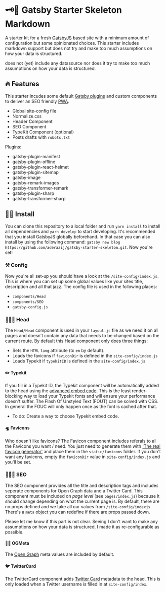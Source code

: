 # 🗝📃 Gatsby Starter Skeleton Markdown

A starter kit for a fresh [GatsbyJS](https://www.gatsbyjs.org/) based site with a minimum amount of configuration but some opinionated choices. This starter includes markdown support but does not try and make too much assumptions on how your data is structured.

does not (yet) include any datasource nor does it try to make too much assumptions on how your data is structured.

## 🔥 Features

This starter incudes some default [Gatsby plugins](https://www.gatsbyjs.org/docs/plugins/) and custom components to deliver an SEO friendly [PWA](https://developers.google.com/web/progressive-web-apps/).

* Global site-config file
* Normalize.css
* Header Component
* SEO Component
* TypeKit Component (optional)
* Posts drafts with `robots.txt`

Plugins:

* gatsby-plugin-manifest
* gatsby-plugin-offline
* gatsby-plugin-react-helmet
* gatsby-plugin-sitemap
* gatsby-image
* gatsby-remark-images
* gatsby-transformer-remark
* gatsby-plugin-sharp
* gatsby-transformer-sharp

## 👩‍💻 Install

You can clone this repository to a local folder and run `yarn install` to install all dependencies and `yarn develop` to start developing. It's recommended that you install GatsbyJS globally beforehand. In that case you can also install by using the following command: `gatsby new blog https://github.com/aderaaij/gatsby-starter-skeleton.git`. Now you're set!

### ⚒ Config

Now you're all set-up you should have a look at the `/site-config/index.js`. This is where you can set up some global values like your sites title, description and all that jazz. The config file is used in the following places:

* `components/Head`
* `components/SEO`
* `gatsby-config.js`

### 💆🏽‍♀️ Head

The `Head/Head` component is used in your `layout.js` file as we need it on all pages and doesn't contain any data that needs to be changed based on the current route. By default this Head component only does three things:  

* Sets the `HTML` `lang` attribute (to `en` by default).
* Loads the favicons if `faviconDir` is defined in the `site-config/index.js`
* Loads Typekit if `typekitID` is defined in the `site-config/index.js`

#### ✏️ Typekit

If you fill in a Typekit ID, the Typekit component will be automatically added to the head using the [advanced embed code](https://blog.typekit.com/2015/08/04/new-embed-code-for-asynchronous-font-loading/). This is the least render-blocking way to load your Typekit fonts and will ensure your performance doesn't suffer. The Flash Of Unstyled Text (FOUT) can be solved with CSS. In general the FOUC will only happen once as the font is cached after that. 

* To do: Create a way to choose Typekit embed code. 

#### 🛸 Favicons

Who doesn't like favicons? The Favicon component includes referals to all the Favicons you want / need. You just need to generate them with ['The real favicon generator'](https://realfavicongenerator.net/) and place them in the `static/favicons`
folder. If you don't want any favicons, empty the `faviconDir` value in `site-config/index.js` and you'll be set. 

### 🕵🏽‍♀️ SEO

The SEO component provides all the title and description tags and includes seperate components for Open Graph data and a Twitter Card. This component must be included on _page level_ (see `pages/index.js`) because it should change depending on what the current page is. By default, there are no props defined and we take all our values from `/site-config/indexjs`. 
There's a `meta` object you can redefine if there are props passed down.

Please let me know if this part is not clear. Seeing I don't want to make any assumptions on how your data is structured, I made it as re-configurable as possible. 

#### 👴🏽 OGMeta

The [Open Graph](http://ogp.me/) meta values are included by default. 

#### 🐦 TwitterCard

The TwitterCard component adds [Twitter Card](https://developer.twitter.com/en/docs/tweets/optimize-with-cards/guides/getting-started) metadata to the head. This is only loaded when a Twitter username is filled in at `site-config/index`.
